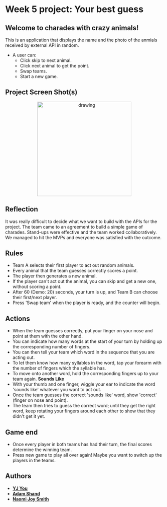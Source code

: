 # Week 5 project: Your best guess

## Welcome to charades with crazy animals!

This is an application that displays the name and the photo of the anmials received by external API in random.

- A user can:
  - Click skip to next animal.
  - Click next animal to get the point.
  - Swap teams.
  - Start a new game.

## Project Screen Shot(s)
<p align="center">
  <img src="https://user-images.githubusercontent.com/86042155/180632191-71b84771-2770-4a4a-b822-02cddce04666.png" alt="drawing" width="300"  align="top"/>
</p>



## Reflection
It was really difficult to decide what we want to build with the APIs for the project. The team came to an agreement to build a simple game of charades.
Stand-ups were effective and the team worked collaboratively. We managed to hit the MVPs and everyone was satisfied with the outcome.

## Rules
- Team A selects their first player to act out random animals.
- Every animal that the team guesses correctly scores a point.
- The player then generates a new animal.
- If the player can't act out the animal, you can skip and get a new one, without scoring a point.
- After 60 (Demo: 20) seconds, your turn is up, and Team B can choose their first/next player.
- Press 'Swap team' when the player is ready, and the counter will begin.

## Actions
- When the team guesses correctly, put your finger on your nose and point at them with the other hand.
- You can indicate how many words at the start of your turn by holding up the corresponding number of fingers.
- You can then tell your team which word in the sequence that you are acting out.
- To let them know how many syllables in the word, tap your forearm with the number of fingers which the syllable has.
- To move onto another word, hold the corresponding fingers up to your team again.
**Sounds Like**
- With your thumb and one finger, wiggle your ear to indicate the word 'sounds like' whatever you want to act out.
- Once the team guesses the correct 'sounds like' word, show 'correct' (finger on nose and point).
- The team then tries to guess the correct word; until they get the right word, keep rotating your fingers around each other to show that they didn't get it yet.

## Game end
- Once every player in both teams has had their turn, the final scores determine the winning team.
- Press new game to play all over again! Maybe you want to switch up the players in the teams.


## Authors
- **[YJ You](https://github.com/DEV-YJY)**
- **[Adam Shand](https://github.com/adamshand)**
- **[Naomi Joy Smith](https://github.com/phoresced)**
